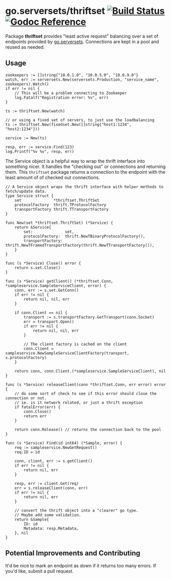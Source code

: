go.serversets/thriftset [![Build Status](https://travis-ci.org/strava/go.serversets.png?branch=master)](https://travis-ci.org/strava/go.serversets) [![Godoc Reference](https://godoc.org/github.com/thinker0/go.serversets?status.png)](https://godoc.org/github.com/thinker0/go.serversets/thriftset)
=====================

Package **thriftset** provides "least active request" balancing over a set of endpoints
provided by [go.serversets](/..). Connections are kept in a pool and reused as needed.

Usage
-----

	zookeepers := []string{"10.0.1.0", "10.0.5.0", "10.0.9.0"}
	watch, err := serversets.New(serversets.Production, "service_name", zookeepers).Watch()
	if err != nil {
		// This will be a problem connecting to Zookeeper
		log.Fatalf("Registration error: %v", err)
	}

	ts := thriftset.New(watch)

	// or using a fixed set of servers, to just use the loadbalancing
	ts := thriftset.New(fixedset.New([]string{"host1:1234", "host2:1234"}))

	service := New(ts)

	resp, err := service.Find(123)
	log.Printf("%v %v", resp, err)

The Service object is a helpful way to wrap the thrift interface into something nicer.
It handles the "checking out" or connections and returning them. This `thriftset` package
returns a connection to the endpoint with the least amount of of checked out connections.

	// A Service object wraps the thrift interface with helper methods to fetch/update data.
	type Service struct {
		set              *thriftset.ThriftSet
		protocolFactory  thrift.TProtocolFactory
		transportFactory thrift.TTransportFactory
	}

	func New(set *thriftset.ThriftSet) (*Service) {
		return &Service{
			set:              set,
			protocolFactory:  thrift.NewTBinaryProtocolFactory(),
			transportFactory: thrift.NewTFramedTransportFactory(thrift.NewTTransportFactory()),
		}
	}

	func (s *Service) Close() error {
		return s.set.Close()
	}

	func (s *Service) getClient() (*thriftset.Conn, *sampleservice.SampleServiceClient, error) {
		conn, err := s.set.GetConn()
		if err != nil {
			return nil, nil, err
		}

		if conn.Client == nil {
			transport := s.transportFactory.GetTransport(conn.Socket)
			err = transport.Open()
			if err != nil {
				return nil, nil, err
			}

			// The client factory is cached on the client
			conn.Client = sampleservice.NewSampleServiceClientFactory(transport, s.protocolFactory)
		}

		return conn, conn.Client.(*sampleservice.SampleServiceClient), nil
	}

	func (s *Service) releaseClient(conn *thriftset.Conn, err error) error {
		// do some sort of check to see if this error should close the connection or not.
		// ie. is it network related, or just a thrift exception
		if fatalError(err) {
			conn.Close()
			return err
		}

		return conn.Release() // returns the connection back to the pool
	}

	func (s *Service) Find(id int64) (*Sample, error) {
		req := sampleservice.NewGetRequest()
		req.ID = id

		conn, client, err := s.getClient()
		if err != nil {
			return nil, err
		}

		resp, err := client.Get(req)
		err = s.releaseClient(conn, err)
		if err != nil {
			return nil, err
		}

		// convert the thrift object into a "clearer" go type.
		// Maybe add some validation.
		return &Sample{
			ID: id
			Metadata: resp.Metadata,
		}, nil
	}

Potential Improvements and Contributing
---------------------------------------
It'd be nice to mark an endpoint as down if it returns too many errors.
If you'd like, submit a pull request.
